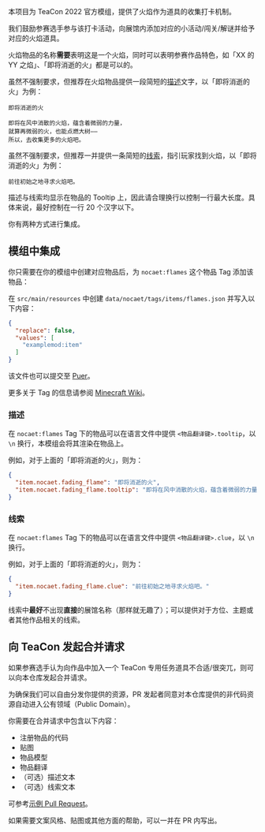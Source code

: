 本项目为 TeaCon 2022 官方模组，提供了火焰作为道具的收集打卡机制。

我们鼓励参赛选手参与该打卡活动，向展馆内添加对应的小活动/闯关/解谜并给予对应的火焰道具。

火焰物品的名称**需要**表明这是一个火焰，同时可以表明参赛作品特色，如「XX 的 YY 之焰」、「即将消逝的火」都是可以的。

虽然不强制要求，但推荐在火焰物品提供一段简短的[描述](#描述)文字，以「即将消逝的火」为例：

```
即将消逝的火

即将在风中消散的火焰，蕴含着微弱的力量，
就算再微弱的火，也能点燃大树——
所以，去收集更多的火焰吧。
```

虽然不强制要求，但推荐一并提供一条简短的[线索](#线索)，指引玩家找到火焰，以「即将消逝的火」为例：

```
前往初始之地寻求火焰吧。
```

描述与线索均显示在物品的 Tooltip 上，因此请合理换行以控制一行最大长度。具体来说，最好控制在一行 20 个汉字以下。

你有两种方式进行集成。

## 模组中集成

你只需要在你的模组中创建对应物品后，为 `nocaet:flames` 这个物品 Tag 添加该物品：

在 `src/main/resources` 中创建 `data/nocaet/tags/items/flames.json` 并写入以下内容：

```json
{
  "replace": false,
  "values": [
    "examplemod:item"
  ]
}
```

该文件也可以提交至 [Puer](https://github.com/teaconmc/Puer)。

更多关于 Tag 的信息请参阅 [Minecraft Wiki](https://minecraft.fandom.com/zh/wiki/%E6%A0%87%E7%AD%BE#JSON%E6%A0%BC%E5%BC%8F)。

### 描述

在 `nocaet:flames` Tag 下的物品可以在语言文件中提供 `<物品翻译键>.tooltip`，以 `\n` 换行，本模组会将其渲染在物品上。

例如，对于上面的「即将消逝的火」，则为：

```json
{
  "item.nocaet.fading_flame": "即将消逝的火",
  "item.nocaet.fading_flame.tooltip": "即将在风中消散的火焰，蕴含着微弱的力量，\n就算再微弱的火，也能点燃大树——\n所以，去收集更多的火焰吧。"
}
```

### 线索

在 `nocaet:flames` Tag 下的物品可以在语言文件中提供 `<物品翻译键>.clue`，以 `\n` 换行。

例如，对于上面的「即将消逝的火」，则为：

```json
{
  "item.nocaet.fading_flame.clue": "前往初始之地寻求火焰吧。"
}
```

线索中**最好**不出现**直接**的展馆名称（那样就无趣了）；可以提供对于方位、主题或者其他作品相关的线索。

## 向 TeaCon 发起合并请求

如果参赛选手认为向作品中加入一个 TeaCon 专用任务道具不合适/很突兀，则可以向本仓库发起合并请求。

为确保我们可以自由分发你提供的资源，PR 发起者同意对本仓库提供的非代码资源自动进入公有领域（Public Domain）。

你需要在合并请求中包含以下内容：
* 注册物品的代码
* 贴图
* 物品模型
* 物品翻译
* （可选）描述文本
* （可选）线索文本

可参考[示例 Pull Request](https://github.com/teaconmc/Garlic/pull/1)。

如果需要文案风格、贴图或其他方面的帮助，可以一并在 PR 内写出。
